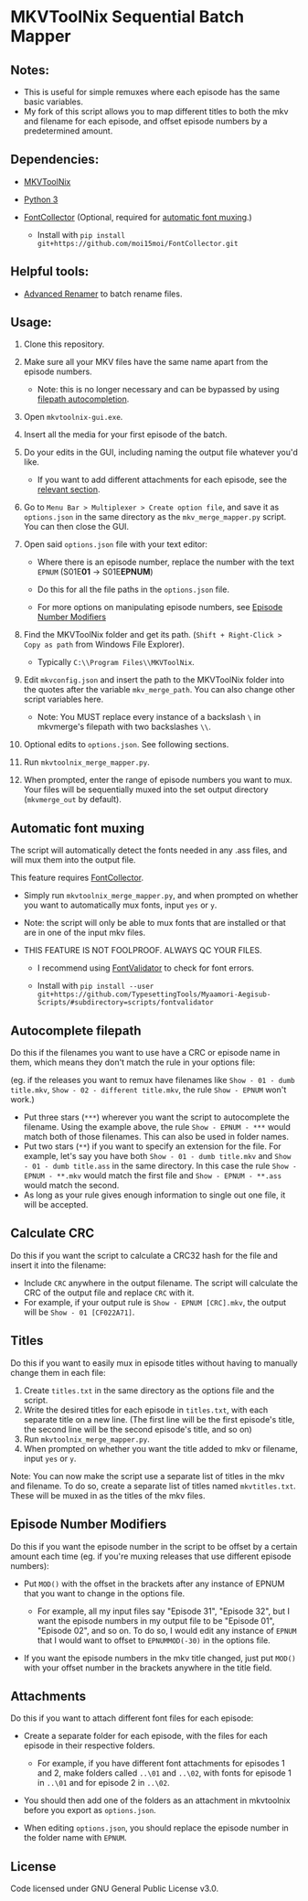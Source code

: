 # MKVToolNix Sequential Batch Mapper

## Notes:

 - This is useful for simple remuxes where each episode has the same basic variables.
 - My fork of this script allows you to map different titles to both the mkv and filename for each episode, and offset episode numbers by a predetermined amount.

## Dependencies:

-  [MKVToolNix](https://www.fosshub.com/MKVToolNix.html)

-  [Python 3](https://www.python.org/downloads/)

-  [FontCollector](https://github.com/moi15moi/FontCollector) (Optional, required for [automatic font muxing](#automatic-font-muxing).)
    - Install with `pip install git+https://github.com/moi15moi/FontCollector.git`

## Helpful tools: 
- [Advanced Renamer](https://www.advancedrenamer.com/) to batch rename files.

## Usage:

1. Clone this repository.

2. Make sure all your MKV files have the same name apart from the episode numbers. 

    - Note: this is no longer necessary and can be bypassed by using [filepath autocompletion](#autocomplete-filepath).

3. Open `mkvtoolnix-gui.exe`.

4. Insert all the media for your first episode of the batch.

5. Do your edits in the GUI, including naming the output file whatever you'd like.

    - If you want to add different attachments for each episode, see the [relevant section](#attachments).

6. Go to `Menu Bar > Multiplexer > Create option file`, and save it as `options.json` in the same directory as the `mkv_merge_mapper.py` script. You can then close the GUI.

7. Open said `options.json` file with your text editor:

    - Where there is an episode number, replace the number with the text `EPNUM` (S01E**01** -> S01E**EPNUM**)

    - Do this for all the file paths in the `options.json` file.

    - For more options on manipulating episode numbers, see [Episode Number Modifiers](#episode-number-modifiers)

8. Find the MKVToolNix folder and get its path. (`Shift + Right-Click > Copy as path` from Windows File Explorer).

    - Typically `C:\\Program Files\\MKVToolNix`.

9. Edit `mkvconfig.json` and insert the path to the MKVToolNix folder into the quotes after the variable `mkv_merge_path`. You can also change other script variables here.

    - Note: You MUST replace every instance of a backslash `\` in mkvmerge's filepath with two backslashes `\\`.

10. Optional edits to `options.json`. See following sections.

11. Run `mkvtoolnix_merge_mapper.py`.
  
12. When prompted, enter the range of episode numbers you want to mux. Your files will be sequentially muxed into the set output directory (`mkvmerge_out` by default).

## Automatic font muxing
The script will automatically detect the fonts needed in any .ass files, and will mux them into the output file.

This feature requires [FontCollector](https://github.com/moi15moi/FontCollector).

- Simply run `mkvtoolnix_merge_mapper.py`, and when prompted on whether you want to automatically mux fonts, input `yes` or `y`.

- Note: the script will only be able to mux fonts that are installed or that are in one of the input mkv files.

- THIS FEATURE IS NOT FOOLPROOF. ALWAYS QC YOUR FILES.

    - I recommend using [FontValidator](https://github.com/TypesettingTools/Myaamori-Aegisub-Scripts#font-validator) to check for font errors.

    - Install with `pip install --user git+https://github.com/TypesettingTools/Myaamori-Aegisub-Scripts/#subdirectory=scripts/fontvalidator`

## Autocomplete filepath

Do this if the filenames you want to use have a CRC or episode name in them, which means they don't match the rule in your options file:

(eg. if the releases you want to remux have filenames like `Show - 01 - dumb title.mkv`, `Show - 02 - different title.mkv`, the rule `Show - EPNUM` won't work.)

- Put three stars (`***`) wherever you want the script to autocomplete the filename. Using the example above, the rule `Show - EPNUM - ***` would match both of those filenames. This can also be used in folder names.
- Put two stars (`**`) if you want to specify an extension for the file. For example, let's say you have both `Show - 01 - dumb title.mkv` and `Show - 01 - dumb title.ass` in the same directory. In this case the rule `Show - EPNUM - **.mkv` would match the first file and `Show - EPNUM - **.ass` would match the second.
- As long as your rule gives enough information to single out one file, it will be accepted.

## Calculate CRC

Do this if you want the script to calculate a CRC32 hash for the file and insert it into the filename:

- Include `CRC` anywhere in the output filename. The script will calculate the CRC of the output file and replace  `CRC` with it.
- For example, if your output rule is `Show - EPNUM [CRC].mkv`, the output will be `Show - 01 [CF022A71]`.

## Titles

Do this if you want to easily mux in episode titles without having to manually change them in each file:

1. Create `titles.txt` in the same directory as the options file and the script.
2. Write the desired titles for each episode in `titles.txt`, with each separate title on a new line. (The first line will be the first episode's title, the second line will be the second episode's title, and so on)
3. Run `mkvtoolnix_merge_mapper.py`.
4. When prompted on whether you want the title added to mkv or filename, input `yes` or `y`.

Note:
You can now make the script use a separate list of titles in the mkv and filename. To do so, create a separate list of titles named `mkvtitles.txt`. These will be muxed in as the titles of the mkv files.

## Episode Number Modifiers

Do this if you want the episode number in the script to be offset by a certain amount each time (eg. if you're muxing releases that use different episode numbers):

- Put `MOD()` with the offset in the brackets after any instance of EPNUM that you want to change in the options file. 

    - For example, all my input files say "Episode 31", "Episode 32", but I want the episode numbers in my output file to be "Episode 01", "Episode 02", and so on. To do so, I would edit any instance of `EPNUM` that I would want to offset to `EPNUMMOD(-30)` in the options file.

- If you want the episode numbers in the mkv title changed, just put `MOD()` with your offset number in the brackets anywhere in the title field.

## Attachments

Do this if you want to attach different font files for each episode:

- Create a separate folder for each episode, with the files for each episode in their respective folders.

    - For example, if you have different font attachments for episodes 1 and 2, make folders called `..\01` and `..\02`, with fonts for episode 1 in `..\01` and for episode 2 in `..\02`.

- You should then add one of the folders as an attachment in mkvtoolnix before you export as `options.json`.

- When editing `options.json`, you should replace the episode number in the folder name with `EPNUM`.

## License

Code licensed under GNU General Public License v3.0.
